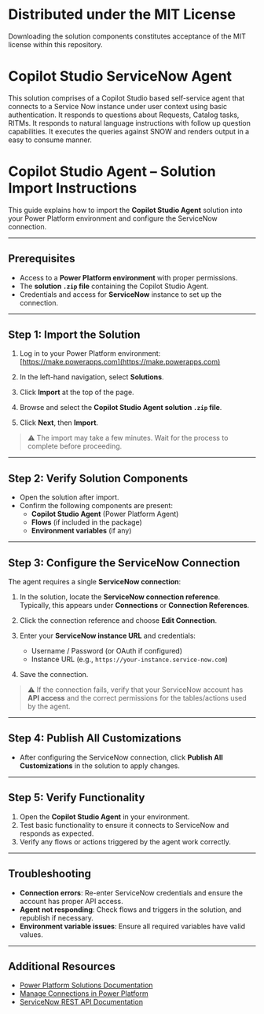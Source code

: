 # Distributed under the MIT License
Downloading the solution components constitutes acceptance of the MIT license within this repository.

# Copilot Studio ServiceNow Agent
This solution comprises of a Copilot Studio based self-service agent that connects to a Service Now instance under user context using basic authentication. It responds to questions about Requests, Catalog tasks, RITMs. It responds to natural language instructions with follow up question capabilities. It executes the queries against SNOW and renders output in a easy to consume manner. 


# Copilot Studio Agent – Solution Import Instructions

This guide explains how to import the **Copilot Studio Agent** solution into your Power Platform environment and configure the ServiceNow connection.

---

## Prerequisites

- Access to a **Power Platform environment** with proper permissions.
- The **solution `.zip` file** containing the Copilot Studio Agent.
- Credentials and access for **ServiceNow** instance to set up the connection.

---

## Step 1: Import the Solution

1. Log in to your Power Platform environment:  
   [https://make.powerapps.com](https://make.powerapps.com)

2. In the left-hand navigation, select **Solutions**.

3. Click **Import** at the top of the page.

4. Browse and select the **Copilot Studio Agent solution `.zip` file**.

5. Click **Next**, then **Import**.

> ⚠️ The import may take a few minutes. Wait for the process to complete before proceeding.

---

## Step 2: Verify Solution Components

- Open the solution after import.
- Confirm the following components are present:
  - **Copilot Studio Agent** (Power Platform Agent)
  - **Flows** (if included in the package)
  - **Environment variables** (if any)

---

## Step 3: Configure the ServiceNow Connection

The agent requires a single **ServiceNow connection**:

1. In the solution, locate the **ServiceNow connection reference**.  
   Typically, this appears under **Connections** or **Connection References**.

2. Click the connection reference and choose **Edit Connection**.

3. Enter your **ServiceNow instance URL** and credentials:
   - Username / Password (or OAuth if configured)
   - Instance URL (e.g., `https://your-instance.service-now.com`)

4. Save the connection.

> ⚠️ If the connection fails, verify that your ServiceNow account has **API access** and the correct permissions for the tables/actions used by the agent.

---

## Step 4: Publish All Customizations

- After configuring the ServiceNow connection, click **Publish All Customizations** in the solution to apply changes.

---

## Step 5: Verify Functionality

1. Open the **Copilot Studio Agent** in your environment.
2. Test basic functionality to ensure it connects to ServiceNow and responds as expected.
3. Verify any flows or actions triggered by the agent work correctly.

---

## Troubleshooting

- **Connection errors**: Re-enter ServiceNow credentials and ensure the account has proper API access.  
- **Agent not responding**: Check flows and triggers in the solution, and republish if necessary.  
- **Environment variable issues**: Ensure all required variables have valid values.

---

## Additional Resources

- [Power Platform Solutions Documentation](https://learn.microsoft.com/power-platform/solutions/overview)  
- [Manage Connections in Power Platform](https://learn.microsoft.com/power-platform/admin/connections)  
- [ServiceNow REST API Documentation](https://developer.servicenow.com/dev.do#!/reference/api)
